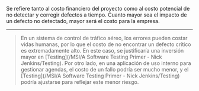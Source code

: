 Se refiere tanto al costo financiero del proyecto como al costo potencial de no detectar y corregir defectos a tiempo. Cuanto mayor sea el impacto de un defecto no detectado, mayor será el costo para la empresa.
****
> En un sistema de control de tráfico aéreo, los errores pueden costar vidas humanas, por lo que el costo de no encontrar un defecto crítico es extremadamente alto. En este caso, se justificaría una inversión mayor en [Testing](/MSI/A Software Testing Primer - Nick Jenkins/Testing). Por otro lado, en una aplicación de uso interno para gestionar agendas, el costo de un fallo podría ser mucho menor, y el [Testing](/MSI/A Software Testing Primer - Nick Jenkins/Testing) podría ajustarse para reflejar este menor riesgo.
